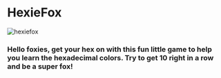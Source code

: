 # HexieFox

![hexiefox](https://user-images.githubusercontent.com/13789291/28230455-bd958380-68ac-11e7-8426-dd1a973c33ba.png)

### Hello foxies, get your hex on with this fun little game to help you learn the hexadecimal colors. Try to get 10 right in a row and be a super fox!  
